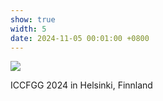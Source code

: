 ```yaml
---
show: true
width: 5
date: 2024-11-05 00:01:00 +0800
---
```

<div>
    <img data-src="{{ '/assets/images/photos/helsinki2024.jpg' | relative_url }}" class="lazy w-100 rounded" src="{{ '/assets/images/photos/helsinki2024.jpg' | relative_url }}">
  <div class="card-body">
    <p class="card-text">
      ICCFGG 2024 in Helsinki, Finnland
    </p>
  </div>
</div>
